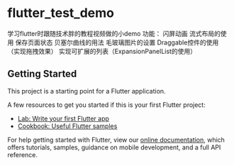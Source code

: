 # flutter_test_demo

学习flutter时跟随技术胖的教程视频做的小demo
功能：
闪屏动画
流式布局的使用
保存页面状态
贝塞尔曲线的用法
毛玻璃图片的设置
Draggable控件的使用（实现拖拽效果）
实现可扩展的列表（ExpansionPanelList的使用）

## Getting Started

This project is a starting point for a Flutter application.

A few resources to get you started if this is your first Flutter project:

- [Lab: Write your first Flutter app](https://flutter.io/docs/get-started/codelab)
- [Cookbook: Useful Flutter samples](https://flutter.io/docs/cookbook)

For help getting started with Flutter, view our 
[online documentation](https://flutter.io/docs), which offers tutorials, 
samples, guidance on mobile development, and a full API reference.
